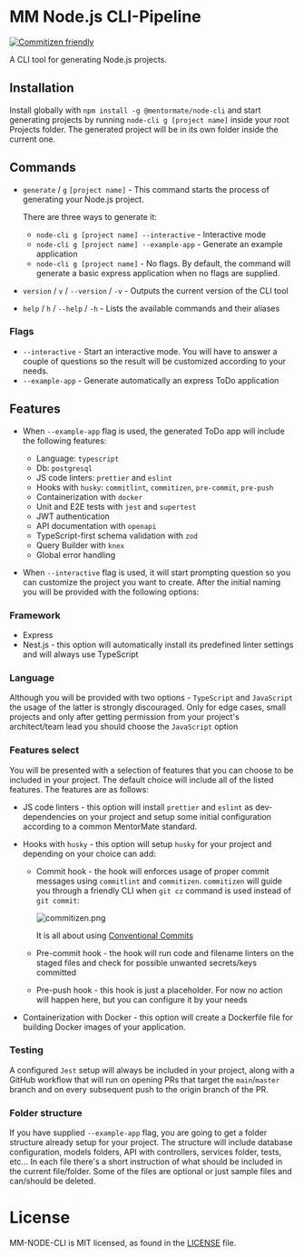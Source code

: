 # MM Node.js CLI-Pipeline

[![Commitizen friendly](https://img.shields.io/badge/commitizen-friendly-brightgreen.svg)](http://commitizen.github.io/cz-cli/)

A CLI tool for generating Node.js projects.

## Installation

Install globally with `npm install -g @mentormate/node-cli` and start generating projects by
running `node-cli g [project name]` inside your root Projects folder. The generated project will
be in its own folder inside the current one.

## Commands

- `generate` / `g` `[project name]` - This command starts the process of generating your Node.js project.

  There are three ways to generate it:

  - `node-cli g [project name] --interactive` - Interactive mode
  - `node-cli g [project name] --example-app` - Generate an example application
  - `node-cli g [project name]` - No flags. By default, the command will generate a basic express application when no flags are supplied.

- `version` / `v` / `--version` / `-v` - Outputs the current version of the CLI tool
- `help` / `h` / `--help` / `-h` - Lists the available commands and their aliases

### Flags

- `--interactive` - Start an interactive mode. You will have to answer a couple of questions so the result will be customized
  according to your needs.
- `--example-app` - Generate automatically an express ToDo application

## Features

- When `--example-app` flag is used, the generated ToDo app will include the following features:
  &nbsp;

  - Language: `typescript`
  - Db: `postgresql`
  - JS code linters: `prettier` and `eslint`
  - Hooks with `husky`: `commitlint`, `commitizen`, `pre-commit`, `pre-push`
  - Containerization with `docker`
  - Unit and E2E tests with `jest` and `supertest`
  - JWT authentication
  - API documentation with `openapi`
  - TypeScript-first schema validation with `zod`
  - Query Builder with `knex`
  - Global error handling
    &nbsp;

- When `--interactive` flag is used, it will start prompting question so you can customize the project you want to create.
  After the initial naming you will be provided with the following options:

### Framework

- Express
- Nest.js - this option will automatically install its predefined linter settings and will always use TypeScript

### Language

Although you will be provided with two options - `TypeScript` and `JavaScript` the usage of the latter is strongly
discouraged. Only for edge cases, small projects and only after getting permission from your project's architect/team lead
you should choose the `JavaScript` option

### Features select

You will be presented with a selection of features that you can choose to be included in your project.
The default choice will include all of the listed features. The features are as follows:

- JS code linters - this option will install `prettier` and `eslint` as dev-dependencies on your project and
  setup some initial configuration according to a common MentorMate standard.
- Hooks with `husky` - this option will setup `husky` for your project and depending on your choice can add:

  - Commit hook - the hook will enforces usage of proper commit messages using `commitlint` and `commitizen`.
    `commitizen` will guide you through a friendly CLI when `git cz` command is used instead of `git commit`:

    ![commitizen.png](https://raw.githubusercontent.com/commitizen/cz-cli/master/meta/screenshots/add-commit.png)

    It is all about using [Conventional Commits](https://www.conventionalcommits.org/en/v1.0.0/)

  - Pre-commit hook - the hook will run code and filename linters on the staged files and check for possible
    unwanted secrets/keys committed
  - Pre-push hook - this hook is just a placeholder. For now no action will happen here, but you can configure it by your needs

- Containerization with Docker - this option will create a Dockerfile file for building Docker images of your application.

### Testing

A configured `Jest` setup will always be included in your project, along with a GitHub workflow that will run on opening
PRs that target the `main`/`master` branch and on every subsequent push to the origin branch of the PR.

### Folder structure

If you have supplied `--example-app` flag, you are going to get a folder structure already setup for your project. The structure will include
database configuration, models folders, API with controllers, services folder, tests, etc... In each file there's a short instruction of what
should be included in the current file/folder. Some of the files are optional or just sample files and can/should be deleted.

# License

MM-NODE-CLI is MIT licensed, as found in the [LICENSE](https://github.com/MentorMate/node-project-cli/blob/main/LICENSE) file.
